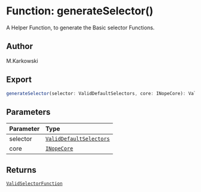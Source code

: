 # Function: generateSelector()

A Helper Function, to generate the Basic selector Functions.

## Author

M.Karkowski

## Export

```ts
generateSelector(selector: ValidDefaultSelectors, core: INopeCore): ValidSelectorFunction
```

## Parameters

| Parameter | Type                                                                               |
| :-------- | :--------------------------------------------------------------------------------- |
| selector  | [`ValidDefaultSelectors`](../variables/variable.ValidDefaultSelectors.md)          |
| core      | [`INopeCore`](../../../../types/namespaces/nope/interfaces/interface.INopeCore.md) |

## Returns

[`ValidSelectorFunction`](../types/type-alias.ValidSelectorFunction.md)
